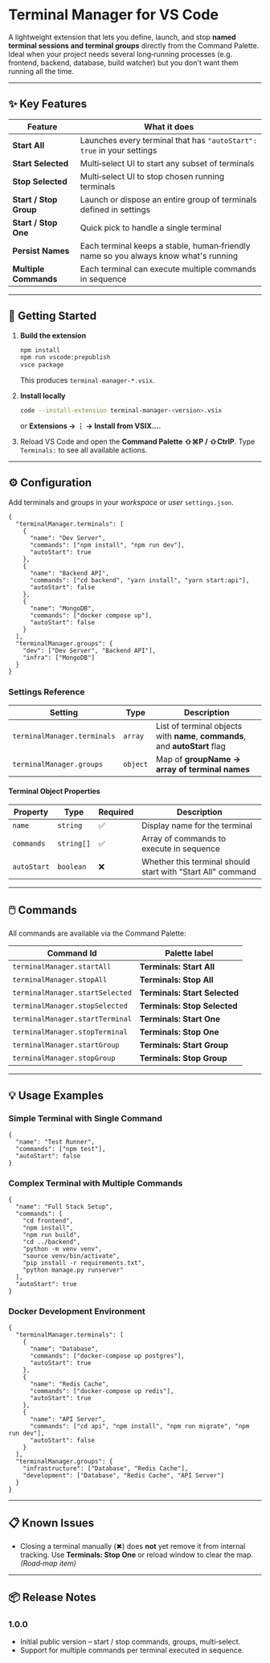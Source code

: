 # Terminal Manager for VS Code

A lightweight extension that lets you define, launch, and stop **named terminal sessions and terminal groups** directly from the Command Palette. Ideal when your project needs several long‑running processes (e.g. frontend, backend, database, build watcher) but you don't want them running all the time.

---

## ✨ Key Features

| Feature                | What it does                                                                        |
| ---------------------- | ----------------------------------------------------------------------------------- |
| **Start All**          | Launches every terminal that has `"autoStart": true` in your settings               |
| **Start Selected**     | Multi‑select UI to start any subset of terminals                                    |
| **Stop Selected**      | Multi‑select UI to stop chosen running terminals                                    |
| **Start / Stop Group** | Launch or dispose an entire group of terminals defined in settings                  |
| **Start / Stop One**   | Quick pick to handle a single terminal                                              |
| **Persist Names**      | Each terminal keeps a stable, human‑friendly name so you always know what's running |
| **Multiple Commands**  | Each terminal can execute multiple commands in sequence                             |

---

## 🚀 Getting Started

1. **Build the extension**

   ```bash
   npm install
   npm run vscode:prepublish
   vsce package
   ```

   This produces `terminal-manager‑*.vsix`.

2. **Install locally**

   ```bash
   code --install-extension terminal-manager-<version>.vsix
   ```

   or **Extensions → ⋮ → Install from VSIX…**.

3. Reload VS Code and open the **Command Palette ⇧⌘P / ⇧CtrlP**. Type `Terminals:` to see all available actions.

---

## ⚙️ Configuration

Add terminals and groups in your _workspace_ or _user_ `settings.json`.

```jsonc
{
  "terminalManager.terminals": [
    {
      "name": "Dev Server",
      "commands": ["npm install", "npm run dev"],
      "autoStart": true
    },
    {
      "name": "Backend API",
      "commands": ["cd backend", "yarn install", "yarn start:api"],
      "autoStart": false
    },
    {
      "name": "MongoDB",
      "commands": ["docker compose up"],
      "autoStart": false
    }
  ],
  "terminalManager.groups": {
    "dev": ["Dev Server", "Backend API"],
    "infra": ["MongoDB"]
  }
}
```

### Settings Reference

| Setting                     | Type     | Description                                                                  |
| --------------------------- | -------- | ---------------------------------------------------------------------------- |
| `terminalManager.terminals` | `array`  | List of terminal objects with **name**, **commands**, and **autoStart** flag |
| `terminalManager.groups`    | `object` | Map of **groupName → array of terminal names**                               |

#### Terminal Object Properties

| Property    | Type       | Required | Description                                                 |
| ----------- | ---------- | -------- | ----------------------------------------------------------- |
| `name`      | `string`   | ✅       | Display name for the terminal                               |
| `commands`  | `string[]` | ✅       | Array of commands to execute in sequence                    |
| `autoStart` | `boolean`  | ❌       | Whether this terminal should start with "Start All" command |

---

## 🖱️ Commands

All commands are available via the Command Palette:

| Command Id                      | Palette label                 |
| ------------------------------- | ----------------------------- |
| `terminalManager.startAll`      | **Terminals: Start All**      |
| `terminalManager.stopAll`       | **Terminals: Stop All**       |
| `terminalManager.startSelected` | **Terminals: Start Selected** |
| `terminalManager.stopSelected`  | **Terminals: Stop Selected**  |
| `terminalManager.startTerminal` | **Terminals: Start One**      |
| `terminalManager.stopTerminal`  | **Terminals: Stop One**       |
| `terminalManager.startGroup`    | **Terminals: Start Group**    |
| `terminalManager.stopGroup`     | **Terminals: Stop Group**     |

---

## 💡 Usage Examples

### Simple Terminal with Single Command

```jsonc
{
  "name": "Test Runner",
  "commands": ["npm test"],
  "autoStart": false
}
```

### Complex Terminal with Multiple Commands

```jsonc
{
  "name": "Full Stack Setup",
  "commands": [
    "cd frontend",
    "npm install",
    "npm run build",
    "cd ../backend",
    "python -m venv venv",
    "source venv/bin/activate",
    "pip install -r requirements.txt",
    "python manage.py runserver"
  ],
  "autoStart": true
}
```

### Docker Development Environment

```jsonc
{
  "terminalManager.terminals": [
    {
      "name": "Database",
      "commands": ["docker-compose up postgres"],
      "autoStart": true
    },
    {
      "name": "Redis Cache",
      "commands": ["docker-compose up redis"],
      "autoStart": true
    },
    {
      "name": "API Server",
      "commands": ["cd api", "npm install", "npm run migrate", "npm run dev"],
      "autoStart": false
    }
  ],
  "terminalManager.groups": {
    "infrastructure": ["Database", "Redis Cache"],
    "development": ["Database", "Redis Cache", "API Server"]
  }
}
```

---

## 📋 Known Issues

- Closing a terminal manually (✖) does **not** yet remove it from internal tracking. Use **Terminals: Stop One** or reload window to clear the map. _(Road‑map item)_

---

## 📦 Release Notes

### 1.0.0

- Initial public version – start / stop commands, groups, multi‑select.
- Support for multiple commands per terminal executed in sequence.
